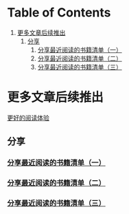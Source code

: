 
# Table of Contents

1.  [更多文章后续推出](#org5657543)
    1.  [分享](#orgc04c5ce)
        1.  [分享最近阅读的书籍清单（一）](#org23677b8)
        2.  [分享最近阅读的书籍清单（二）](#org36b76f7)
        3.  [分享最近阅读的书籍清单（三）](#org1d6a1ec)


<a id="org5657543"></a>

# 更多文章后续推出

[更好的阅读体验](https://tiglapiles.github.io/article/)


<a id="orgc04c5ce"></a>

## 分享


<a id="org23677b8"></a>

### [分享最近阅读的书籍清单（一）](./src/recent_reading.md)


<a id="org36b76f7"></a>

### [分享最近阅读的书籍清单（二）](./src/recent_reading2.zh.md)


<a id="org1d6a1ec"></a>

### [分享最近阅读的书籍清单（三）](./src/recent_reading3.zh.md)

